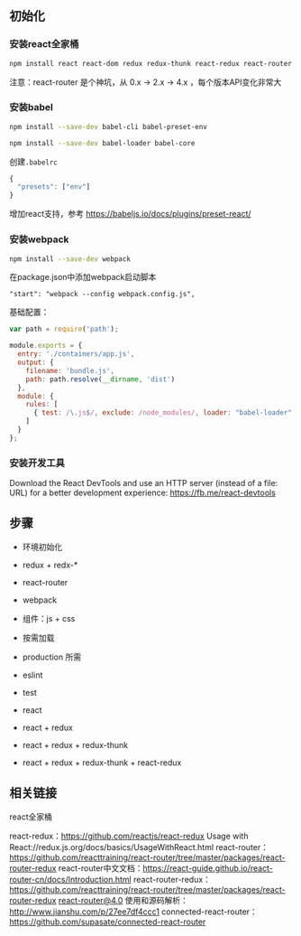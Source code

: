 ## 初始化

### 安装react全家桶

```bash
npm install react react-dom redux redux-thunk react-redux react-router react-router-redux --save
```

注意：react-router 是个神坑，从 0.x -> 2.x -> 4.x ，每个版本API变化非常大

### 安装babel

```bash
npm install --save-dev babel-cli babel-preset-env
```

```bash
npm install --save-dev babel-loader babel-core
```

创建`.babelrc`

```js
{
  "presets": ["env"]
}
```

增加react支持，参考 https://babeljs.io/docs/plugins/preset-react/

### 安装webpack

```bash
npm install --save-dev webpack
```

在package.json中添加webpack启动脚本

```
"start": "webpack --config webpack.config.js",
```

基础配置：

```js
var path = require('path');

module.exports = {
  entry: './containers/app.js',
  output: {
    filename: 'bundle.js',
    path: path.resolve(__dirname, 'dist')
  },
  module: {
    rules: [
      { test: /\.js$/, exclude: /node_modules/, loader: "babel-loader" }
    ]
  }
};
```

### 安装开发工具

Download the React DevTools and use an HTTP server (instead of a file: URL) for a better development experience: https://fb.me/react-devtools


## 步骤

* 环境初始化
* redux + redx-*
* react-router
* webpack
* 组件：js + css
* 按需加载
* production 所需
* eslint
* test

* react
* react + redux
* react + redux + redux-thunk
* react + redux + redux-thunk + react-redux


## 相关链接

react全家桶

react-redux：https://github.com/reactjs/react-redux
Usage with React://redux.js.org/docs/basics/UsageWithReact.html
react-router：https://github.com/reacttraining/react-router/tree/master/packages/react-router-redux
react-router中文文档：https://react-guide.github.io/react-router-cn/docs/Introduction.html
react-router-redux：https://github.com/reacttraining/react-router/tree/master/packages/react-router-redux
react-router@4.0 使用和源码解析：http://www.jianshu.com/p/27ee7df4ccc1
connected-react-router：https://github.com/supasate/connected-react-router